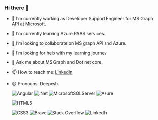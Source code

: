### Hi there 👋



- 🔭 I’m currently working as Developer Support Engineer for MS Graph API at Microsoft.
- 🌱 I’m currently learning Azure PAAS services.
- 👯 I’m looking to collaborate on MS graph API and Azure.
- 🤔 I’m looking for help with my learning journey
- 💬 Ask me about MS Graph and Dot net core.
- 📫 How to reach me:  [LinkedIn](https://www.linkedin.com/in/dipesh-jadhav-a225b2139/)
- 😄 Pronouns: Deepesh.

  ![Angular](https://img.shields.io/badge/angular-%23DD0031.svg?style=for-the-badge&logo=angular&logoColor=white)
	![.Net](https://img.shields.io/badge/.NET-5C2D91?style=for-the-badge&logo=.net&logoColor=white)
	![MicrosoftSQLServer](https://img.shields.io/badge/Microsoft%20SQL%20Sever-CC2927?style=for-the-badge&logo=microsoft%20sql%20server&logoColor=white)
  ![Azure](https://img.shields.io/badge/azure-%230072C6.svg?style=for-the-badge&logo=microsoftazure&logoColor=white)

  ![HTML5](https://img.shields.io/badge/html5-%23E34F26.svg?style=for-the-badge&logo=html5&logoColor=white)
  
  ![CSS3](https://img.shields.io/badge/css3-%231572B6.svg?style=for-the-badge&logo=css3&logoColor=white)
  ![Brave](https://img.shields.io/badge/Brave-FB542B?style=for-the-badge&logo=Brave&logoColor=white)
  ![Stack Overflow](https://img.shields.io/badge/-Stackoverflow-FE7A16?style=for-the-badge&logo=stack-overflow&logoColor=white)
  ![LinkedIn](https://img.shields.io/badge/linkedin-%230077B5.svg?style=for-the-badge&logo=linkedin&logoColor=white)
 
<!--
**ProgrammingWithDJ/ProgrammingWithDJ** is a ✨ _special_ ✨ repository because its `README.md` (this file) appears on your GitHub profile.

Here are some ideas to get you started:

-->
